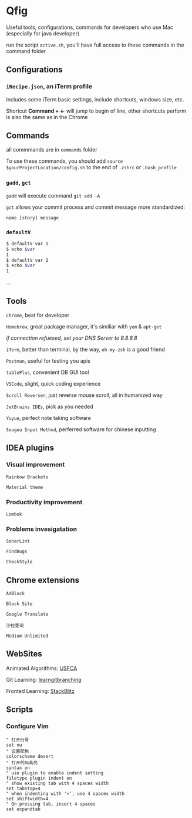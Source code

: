# Qfig

Useful tools, configurations, commands for developers who use Mac (especially for java developer)

run the script `active.sh`, you'll have full access to these commands in the command folder

## Configurations

### `iRecipe.json`, an iTerm profile 

Includes some iTerm basic settings, include shortcuts, windows size, etc.

Shortcut ****Command + ←**** will jump to begin of line, other shortcuts perform is also the same as in the Chrome

## Commands

all commmands are in `commands` folder

To use these commands, you should add `source $yourProjectLocation/config.sh` to the end of `.zshrc` or `.bash_profile`

### `gadd`, `gct`

`gadd` will execute command `git add -A`

`gct` allows your commit process and commit message more standardized:

```txt
name [story] message
```

### `defaultV`

```sh
$ defaultV var 1
$ echo $var
1
$ defaultV var 2
$ echo $var
1
```
...

## Tools

`Chrome`, best for developer

`Homebrew`, great package manager, it's similiar with `yum` & `apt-get`

*if connection refuesed, set your DNS Server to 8.8.8.8*

`iTerm`, better than terminal, by the way, `oh-my-zsh` is a good friend

`Postman`, useful for testing you apis

`tablePlus`, convenient DB GUI tool

`VSCode`, slight, quick coding experience

`Scroll Reverser`, just reverse mouse scroll, all in humanized way

`JetBrains IDEs`, pick as you needed

`Yuyue`, perfect note taking software

`Sougou Input Method`, perferred software for chinese inputting

## IDEA plugins

### Visual improvement

`Rainbow Brackets`

`Material theme`

### Productivity improvement

`Lombok`

### Problems invesigatation

`SonarLint`

`FindBugs`

`CheckStyle`

## Chrome extensions

`AdBlock`

`Block Site`

`Google Translate`

`沙拉查词`

`Medium Unlimited`

## WebSites

Animated Algorithms: [USFCA](https://www.cs.usfca.edu/~galles/visualization/Algorithms.html)

Git Learning: [learngitbranching](https://learngitbranching.js.org/)

Fronted Learning: [StackBlitz](https://stackblitz.com/)

## Scripts

### Configure Vim

```
" 打开行号
set nu
" 设置配色
colorscheme desert
" 打开代码高亮
syntax on
" use plugin to enable indent setting
filetype plugin indent on
" show existing tab with 4 spaces width
set tabstop=4
" when indenting with '>', use 4 spaces width
set shiftwidth=4
" On pressing tab, insert 4 spaces
set expandtab
```
